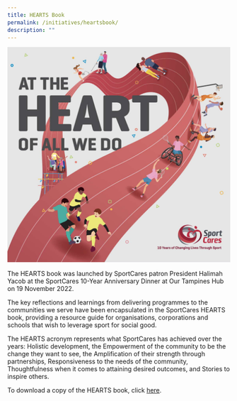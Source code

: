 ```yaml
---
title: HEARTS Book
permalink: /initiatives/heartsbook/
description: ""
---
```

![](/images/HEARTS%20Book%20Website%202022.png)

The HEARTS book was launched by SportCares patron President Halimah Yacob at the SportCares 10-Year Anniversary Dinner at Our Tampines Hub on 19 November 2022.

The key reflections and learnings from delivering programmes to the communities we serve have been encapsulated in the SportCares HEARTS book, providing a resource guide for organisations, corporations and schools that wish to leverage sport for social good.

The HEARTS acronym represents what SportCares has achieved over the years: Holistic development, the Empowerment of the community to be the change they want to see, the Amplification of their strength through partnerships, Responsiveness to the needs of the community, Thoughtfulness when it comes to attaining desired outcomes, and Stories to inspire others.

To download a copy of the HEARTS book, click [here](https://go.gov.sg/sportcares-hearts-book-2022).